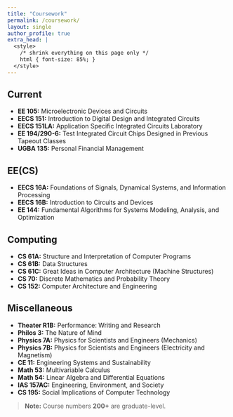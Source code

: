 ```yaml
---
title: "Coursework"
permalink: /coursework/
layout: single
author_profile: true
extra_head: |
  <style>
    /* shrink everything on this page only */
    html { font-size: 85%; }
  </style>
---
```

## Current
- **EE 105:** Microelectronic Devices and Circuits  
- **EECS 151:** Introduction to Digital Design and Integrated Circuits  
- **EECS 151LA:** Application Specific Integrated Circuits Laboratory  
- **EE 194/290-6:** Test Integrated Circuit Chips Designed in Previous Tapeout Classes  
- **UGBA 135:** Personal Financial Management  

## EE(CS)
- **EECS 16A:** Foundations of Signals, Dynamical Systems, and Information Processing
- **EECS 16B:** Introduction to Circuits and Devices 
- **EE 144:** Fundamental Algorithms for Systems Modeling, Analysis, and Optimization  

## Computing
- **CS 61A:** Structure and Interpretation of Computer Programs  
- **CS 61B:** Data Structures  
- **CS 61C:** Great Ideas in Computer Architecture (Machine Structures)  
- **CS 70:** Discrete Mathematics and Probability Theory  
- **CS 152:** Computer Architecture and Engineering  

## Miscellaneous
- **Theater R1B:** Performance: Writing and Research  
- **Philos 3:** The Nature of Mind  
- **Physics 7A:** Physics for Scientists and Engineers (Mechanics) 
- **Physics 7B:** Physics for Scientists and Engineers (Electricity and Magnetism) 
- **CE 11:** Engineering Systems and Sustainability  
- **Math 53:** Multivariable Calculus  
- **Math 54:** Linear Algebra and Differential Equations  
- **IAS 157AC:** Engineering, Environment, and Society  
- **CS 195:** Social Implications of Computer Technology  

> **Note:** Course numbers **200+** are graduate-level.